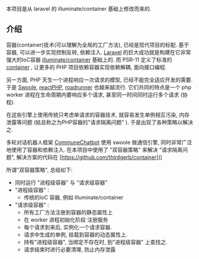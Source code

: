 

本项目是从 laravel 的 illuminate/container 基础上修改而来的.


## 介绍


容器(container)技术(可以理解为全局的工厂方法), 已经是现代项目的标配. 基于容器, 可以进一步实现控制反转, 依赖注入. [Laravel](https://github.com/laravel/laravel) 的巨大成功就是构建在它非常强大的IoC容器 [illuminate/container](https://github.com/illuminate/container) 基础上的. 而 PSR-11 定义了标准的 [container](https://github.com/php-fig/container) , 让更多的 PHP 项目依赖容器实现依赖解耦, 面向接口编程.

另一方面, PHP 天生一个进程响应一次请求的模型, 已经不能完全适应开发的需要. 于是 [Swoole](https://www.swoole.com/), [reactPHP](https://reactphp.org/), [roadrunner](https://github.com/spiral/roadrunner) 也越来越流行. 它们共同的特点是一个 php worker 进程在生命周期内要响应多个请求, 甚至同一时间同时运行多个请求 (协程).

在这些引擎上使用传统只考虑单请求的容器技术, 就容易发生单例相互污染, 内存泄露等问题 (姑且称之为PHP容器的"请求隔离问题" ). 于是出现了各种策略以解决之.

多轮对话机器人框架 [CommuneChatbot](https://github.com/thirdgerb/chatbot-studio) 使用 swoole 做通信引擎, 同时非常广泛地使用了容器和依赖注入. 在本项目中使用了 "双容器策略" 来解决 "请求隔离问题", 解决方案的代码在 [https://github.com/thirdgerb/container]()

所谓"双容器策略", 总结如下:

-   同时运行 "进程级容器" 与 "请求级容器"
-   "进程级容器" :
    -   传统的IoC 容器, 例如 Illuminate/container
-   "请求级容器" :
    -   所有工厂方法注册到容器的静态属性上
    -   在 worker 进程初始化阶段 注册服务
    -   每个请求到来后, 实例化一个请求容器.
    -   请求中生成的单例, 挂载到容器的动态属性上.
    -   持有"进程级容器", 当绑定不存在时, 到"进程级容器" 上查找之.
    -   请求结束时进行必要清理, 防止内存泄露


